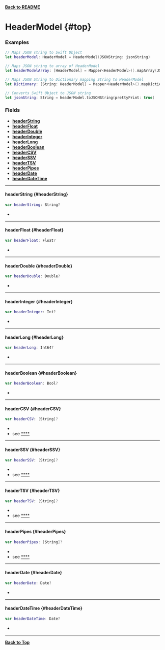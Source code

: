 

[**Back to README**](./README.md)
# HeaderModel {#top} 
### Examples
```swift
// Maps JSON string to Swift Object
let headerModel: HeaderModel = HeaderModel(JSONString: jsonString)

// Maps JSON string to array of HeaderModel
let headerModelArray: [HeaderModel] = Mapper<HeaderModel>().mapArray(JSONString: jsonString)

// Maps JSON String to Dictionary mapping String to HeaderModel
let Dictionary: [String: HeaderModel] = Mapper<HeaderModel>().mapDictionary(JSONString: jsonString);

// Converts Swift Object to JSON string
let jsonString: String = headerModel.toJSONString(prettyPrint: true)
```

### Fields 
 - [**headerString**](#headerString)
 - [**headerFloat**](#headerFloat)
 - [**headerDouble**](#headerDouble)
 - [**headerInteger**](#headerInteger)
 - [**headerLong**](#headerLong)
 - [**headerBoolean**](#headerBoolean)
 - [**headerCSV**](#headerCSV)
 - [**headerSSV**](#headerSSV)
 - [**headerTSV**](#headerTSV)
 - [**headerPipes**](#headerPipes)
 - [**headerDate**](#headerDate)
 - [**headerDateTime**](#headerDateTime)

---


#### headerString   {#headerString}

```swift
var headerString: String?
```

- 

---


#### headerFloat   {#headerFloat}

```swift
var headerFloat: Float?
```

- 

---


#### headerDouble   {#headerDouble}

```swift
var headerDouble: Double?
```

- 

---


#### headerInteger   {#headerInteger}

```swift
var headerInteger: Int?
```

- 

---


#### headerLong   {#headerLong}

```swift
var headerLong: Int64?
```

- 

---


#### headerBoolean   {#headerBoolean}

```swift
var headerBoolean: Bool?
```

- 

---


#### headerCSV   {#headerCSV}

```swift
var headerCSV: [String]?
```

- 
 - see [****](.md)

---


#### headerSSV   {#headerSSV}

```swift
var headerSSV: [String]?
```

- 
 - see [****](.md)

---


#### headerTSV   {#headerTSV}

```swift
var headerTSV: [String]?
```

- 
 - see [****](.md)

---


#### headerPipes   {#headerPipes}

```swift
var headerPipes: [String]?
```

- 
 - see [****](.md)

---


#### headerDate   {#headerDate}

```swift
var headerDate: Date?
```

- 

---


#### headerDateTime   {#headerDateTime}

```swift
var headerDateTime: Date?
```

- 

---


[**Back to Top**](#top)


